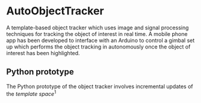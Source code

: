 # AutoObjectTracker

A template-based object tracker which uses image and signal processing techniques for tracking the object of interest in real time.
A mobile phone app has been developed to interface with an Arduino to control a gimbal set up which performs the object tracking in autonomously once the object of interest has been highlighted.

## Python prototype

The Python prototype of the object tracker involves incremental updates of the _template space_<sup>1</sup>
